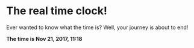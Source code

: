 # The real time clock!

Ever wanted to know what the time is? Well, your journey is about to end!

**The time is Nov 21, 2017, 11:18**